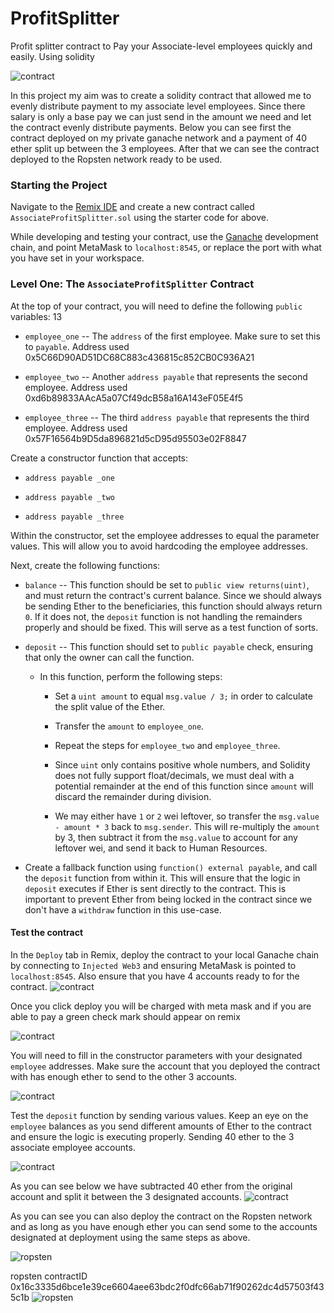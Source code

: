 # ProfitSplitter
Profit splitter contract to Pay your Associate-level employees quickly and easily. Using solidity 

![contract](Screenshots/pic.png)

In this project my aim was to create a solidity contract that allowed me to evenly distribute payment to my associate level employees. Since there salary is only a base pay we can just send in the amount we need and let the contract evenly distribute payments. Below you can see first the contract deployed on my private ganache network and a payment of 40 ether split up between the 3 employees. After that we can see the contract deployed to the Ropsten network ready to be used. 

### Starting the Project

Navigate to the [Remix IDE](https://remix.ethereum.org) and create a new contract called `AssociateProfitSplitter.sol` using the starter code for above.

While developing and testing your contract, use the [Ganache](https://www.trufflesuite.com/ganache) development chain, and point MetaMask to `localhost:8545`, or replace the port with what you have set in your workspace.

### Level One: The `AssociateProfitSplitter` Contract

At the top of your contract, you will need to define the following `public` variables:
13
* `employee_one` -- The `address` of the first employee. Make sure to set this to `payable`. Address used 0x5C66D90AD51DC68C883c436815c852CB0C936A21

* `employee_two` -- Another `address payable` that represents the second employee. Address used 0xd6b89833AAcA5a07Cf49dcB58a16A143eF05E4f5

* `employee_three` -- The third `address payable` that represents the third employee. Address used 0x57F16564b9D5da896821d5cD95d95503e02F8847

Create a constructor function that accepts:

* `address payable _one`

* `address payable _two`

* `address payable _three`

Within the constructor, set the employee addresses to equal the parameter values. This will allow you to avoid hardcoding the employee addresses.

Next, create the following functions:

* `balance` -- This function should be set to `public view returns(uint)`, and must return the contract's current balance. Since we should always be sending Ether to the beneficiaries, this function should always return `0`. If it does not, the `deposit` function is not handling the remainders properly and should be fixed. This will serve as a test function of sorts.

* `deposit` -- This function should set to `public payable` check, ensuring that only the owner can call the function.

  * In this function, perform the following steps:

    * Set a `uint amount` to equal `msg.value / 3;` in order to calculate the split value of the Ether.

    * Transfer the `amount` to `employee_one`.

    * Repeat the steps for `employee_two` and `employee_three`.

    * Since `uint` only contains positive whole numbers, and Solidity does not fully support float/decimals, we must deal with a potential remainder at the end of this function since `amount` will discard the remainder during division.

    * We may either have `1` or `2` wei leftover, so transfer the `msg.value - amount * 3` back to `msg.sender`. This will re-multiply the `amount` by 3, then subtract it from the `msg.value` to account for any leftover wei, and send it back to Human Resources.

* Create a fallback function using `function() external payable`, and call the `deposit` function from within it. This will ensure that the logic in `deposit` executes if Ether is sent directly to the contract. This is important to prevent Ether from being locked in the contract since we don't have a `withdraw` function in this use-case.

#### Test the contract

In the `Deploy` tab in Remix, deploy the contract to your local Ganache chain by connecting to `Injected Web3` and ensuring MetaMask is pointed to `localhost:8545`. Also ensure that you have 4 accounts ready to for the contract.
![contract](Screenshots/gnache_acc.PNG)

Once you click deploy you will be charged with meta mask and if you are able to pay a green check mark should appear on remix

![contract](Screenshots/succ.PNG)

You will need to fill in the constructor parameters with your designated `employee` addresses. Make sure the account that you deployed the contract with has enough ether to send to the other 3 accounts.

![contract](Screenshots/deploying_contract.PNG)

Test the `deposit` function by sending various values. Keep an eye on the `employee` balances as you send different amounts of Ether to the contract and ensure the logic is executing properly. Sending 40 ether to the 3 associate employee accounts. 

![contract](Screenshots/deposit.PNG)

As you can see below we have subtracted 40 ether from the original account and split it between the 3 designated accounts. 
![contract](Screenshots/gan_ether_split.PNG)


 As you can see you can also deploy the contract on the Ropsten network and as long as you have enough ether you can send some to the accounts designated at deployment using the same steps as above.

![ropsten](Screenshots/rop_test.PNG)

ropsten contractID 0x16c3335d6bce1e39ce6604aee63bdc2f0dfc66ab71f90262dc4d57503f435c1b
![ropsten](Screenshots/rop.PNG)
